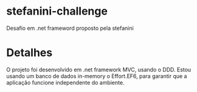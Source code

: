 # stefanini-challenge
Desafio em .net frameword proposto pela stefanini


# Detalhes

O projeto foi desenvolvido em .net framework MVC, usando o DDD.
Estou usando um banco de dados in-memory o Effort.EF6, para garantir que a aplicação funcione independente do ambiente.


